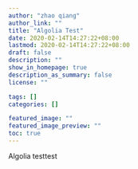 ```yaml
---
author: "zhao qiang"
author_link: ""
title: "Algolia Test"
date: 2020-02-14T14:27:22+08:00
lastmod: 2020-02-14T14:27:22+08:00
draft: false
description: ""
show_in_homepage: true
description_as_summary: false
license: ""

tags: []
categories: []

featured_image: ""
featured_image_preview: ""
toc: true
---
```








Algolia testtest